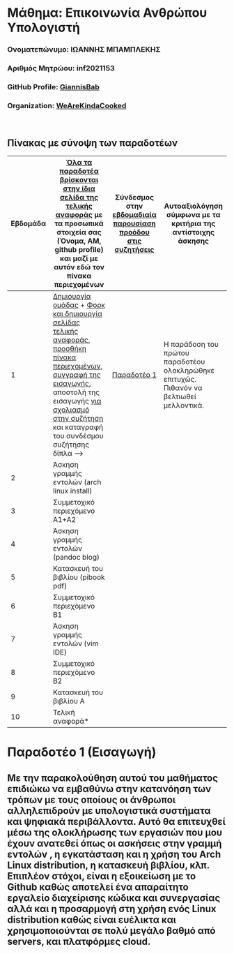# Μάθημα: Επικοινωνία Ανθρώπου Υπολογιστή

### Ονοματεπώνυμο: ΙΩΑΝΝΗΣ ΜΠΑΜΠΛΕΚΗΣ
### Αριθμός Μητρώου: inf2021153
### GitHub Profile: [GiannisBab](https://github.com/GiannisBab)
### Organization: [WeAreKindaCooked](https://github.com/WeAreKindaCooked)
<br />

## Πίνακας με σύνοψη των παραδοτέων

| Εβδομάδα | [Όλα τα παραδοτέα βρίσκονται στην ίδια σελίδα της τελικής αναφοράς](https://courses-ionio.github.io/help/deliverables/) με τα προσωπικά στοιχεία σας (Όνομα, ΑΜ, github profile) και μαζί με αυτόν εδώ τον πίνακα περιεχομένων | Σύνδεσμος στην [εβδομαδιαία παρουσίαση προόδου στις συζητήσεις](https://github.com/courses-ionio/help/discussions/categories/show-and-tell) | Αυτοαξιολόγηση σύμφωνα με τα κριτήρια της αντίστοιχης άσκησης |
| --- | --- | --- | --- |
| 1 |  [Δημιουργία ομάδας](https://github.com/courses-ionio/hci/discussions/1794) + [Φορκ και δημιουργία σελίδας τελικής αναφοράς](https://courses-ionio.github.io/help/guide/), [προσθήκη πίνακα περιεχομένων](https://raw.githubusercontent.com/courses-ionio/hci/master/README.md), [συγγραφή της εισαγωγής](https://courses-ionio.github.io/help/intro/), αποστολή της εισαγωγής [για σχολιασμό στην συζήτηση](https://github.com/courses-ionio/help/discussions/categories/show-and-tell) και καταγραφή του συνδέσμου συζήτησης δίπλα --> |[Παραδοτέο 1](https://github.com/courses-ionio/hci/discussions/2008)|Η παράδοση του πρώτου παραδοτέου ολοκληρώθηκε επιτυχώς. Πιθανόν να βελτιωθεί μελλοντικά.|
| 2 | Άσκηση γραμμής εντολών (arch linux install) | | |
| 3 | Συμμετοχικό περιεχόμενο A1+A2 | | |
| 4 | Άσκηση γραμμής εντολών (pandoc blog) | | |
| 5 | Κατασκευή του βιβλίου (pibook pdf) | | |
| 6 | Συμμετοχικό περιεχόμενο B1 | | |
| 7 | Άσκηση γραμμής εντολών (vim IDE) | | |
| 8 | Συμμετοχικό περιεχόμενο B2 | | |
| 9 | Κατασκευή του βιβλίου A | | |
| 10 | Τελική αναφορά* | | |

# Παραδοτέο 1 (Εισαγωγή)

## Με την παρακολούθηση αυτού του μαθήματος επιδιώκω να εμβαθύνω στην κατανόηση των τρόπων με τους οποίους οι άνθρωποι αλληλεπιδρούν με υπολογιστικά συστήματα και ψηφιακά περιβάλλοντα. Αυτό θα επιτευχθεί μέσω της ολοκλήρωσης των εργασιών που μου έχουν ανατεθεί όπως οι ασκήσεις στην γραμμή εντολών , η εγκατάσταση και η χρήση του Arch Linux distribution, η κατασκευή βιβλίου, κλπ. Επιπλέον στόχοι, είναι η εξoικείωση με το Github καθώς αποτελεί ένα απαραίτητο εργαλείο διαχείρισης κώδικα και συνεργασίας αλλά και η προσαρμογή στη χρήση ενός Linux distribution καθώς είναι ευέλικτα και χρησιμοποιούνται σε πολύ μεγάλο βαθμό από servers, και πλατφόρμες cloud.
